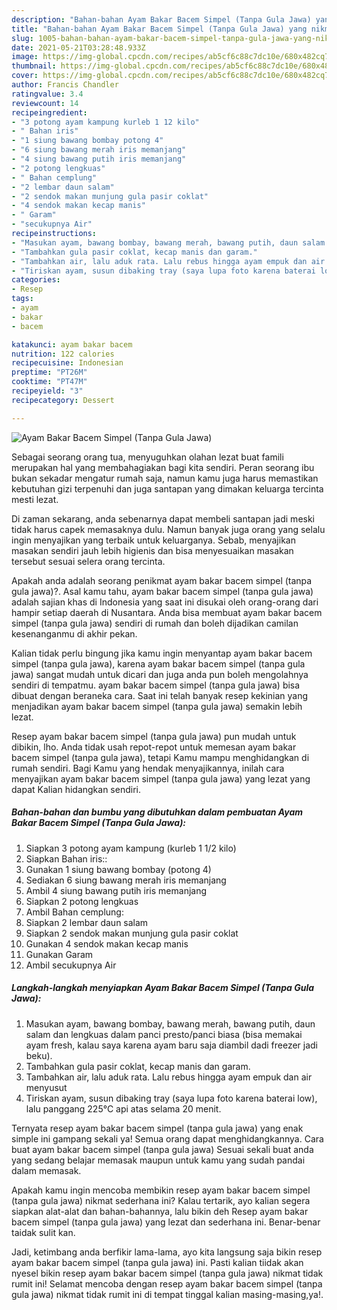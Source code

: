 ```yaml
---
description: "Bahan-bahan Ayam Bakar Bacem Simpel (Tanpa Gula Jawa) yang nikmat Untuk Jualan"
title: "Bahan-bahan Ayam Bakar Bacem Simpel (Tanpa Gula Jawa) yang nikmat Untuk Jualan"
slug: 1005-bahan-bahan-ayam-bakar-bacem-simpel-tanpa-gula-jawa-yang-nikmat-untuk-jualan
date: 2021-05-21T03:28:48.933Z
image: https://img-global.cpcdn.com/recipes/ab5cf6c88c7dc10e/680x482cq70/ayam-bakar-bacem-simpel-tanpa-gula-jawa-foto-resep-utama.jpg
thumbnail: https://img-global.cpcdn.com/recipes/ab5cf6c88c7dc10e/680x482cq70/ayam-bakar-bacem-simpel-tanpa-gula-jawa-foto-resep-utama.jpg
cover: https://img-global.cpcdn.com/recipes/ab5cf6c88c7dc10e/680x482cq70/ayam-bakar-bacem-simpel-tanpa-gula-jawa-foto-resep-utama.jpg
author: Francis Chandler
ratingvalue: 3.4
reviewcount: 14
recipeingredient:
- "3 potong ayam kampung kurleb 1 12 kilo"
- " Bahan iris"
- "1 siung bawang bombay potong 4"
- "6 siung bawang merah iris memanjang"
- "4 siung bawang putih iris memanjang"
- "2 potong lengkuas"
- " Bahan cemplung"
- "2 lembar daun salam"
- "2 sendok makan munjung gula pasir coklat"
- "4 sendok makan kecap manis"
- " Garam"
- "secukupnya Air"
recipeinstructions:
- "Masukan ayam, bawang bombay, bawang merah, bawang putih, daun salam dan lengkuas dalam panci presto/panci biasa (bisa memakai ayam fresh, kalau saya karena ayam baru saja diambil dadi freezer jadi beku)."
- "Tambahkan gula pasir coklat, kecap manis dan garam."
- "Tambahkan air, lalu aduk rata. Lalu rebus hingga ayam empuk dan air menyusut"
- "Tiriskan ayam, susun dibaking tray (saya lupa foto karena baterai low), lalu panggang 225°C api atas selama 20 menit."
categories:
- Resep
tags:
- ayam
- bakar
- bacem

katakunci: ayam bakar bacem 
nutrition: 122 calories
recipecuisine: Indonesian
preptime: "PT26M"
cooktime: "PT47M"
recipeyield: "3"
recipecategory: Dessert

---
```



![Ayam Bakar Bacem Simpel (Tanpa Gula Jawa)](https://img-global.cpcdn.com/recipes/ab5cf6c88c7dc10e/680x482cq70/ayam-bakar-bacem-simpel-tanpa-gula-jawa-foto-resep-utama.jpg)

Sebagai seorang orang tua, menyuguhkan olahan lezat buat famili merupakan hal yang membahagiakan bagi kita sendiri. Peran seorang ibu bukan sekadar mengatur rumah saja, namun kamu juga harus memastikan kebutuhan gizi terpenuhi dan juga santapan yang dimakan keluarga tercinta mesti lezat.

Di zaman  sekarang, anda sebenarnya dapat membeli santapan jadi meski tidak harus capek memasaknya dulu. Namun banyak juga orang yang selalu ingin menyajikan yang terbaik untuk keluarganya. Sebab, menyajikan masakan sendiri jauh lebih higienis dan bisa menyesuaikan masakan tersebut sesuai selera orang tercinta. 



Apakah anda adalah seorang penikmat ayam bakar bacem simpel (tanpa gula jawa)?. Asal kamu tahu, ayam bakar bacem simpel (tanpa gula jawa) adalah sajian khas di Indonesia yang saat ini disukai oleh orang-orang dari hampir setiap daerah di Nusantara. Anda bisa membuat ayam bakar bacem simpel (tanpa gula jawa) sendiri di rumah dan boleh dijadikan camilan kesenanganmu di akhir pekan.

Kalian tidak perlu bingung jika kamu ingin menyantap ayam bakar bacem simpel (tanpa gula jawa), karena ayam bakar bacem simpel (tanpa gula jawa) sangat mudah untuk dicari dan juga anda pun boleh mengolahnya sendiri di tempatmu. ayam bakar bacem simpel (tanpa gula jawa) bisa dibuat dengan beraneka cara. Saat ini telah banyak resep kekinian yang menjadikan ayam bakar bacem simpel (tanpa gula jawa) semakin lebih lezat.

Resep ayam bakar bacem simpel (tanpa gula jawa) pun mudah untuk dibikin, lho. Anda tidak usah repot-repot untuk memesan ayam bakar bacem simpel (tanpa gula jawa), tetapi Kamu mampu menghidangkan di rumah sendiri. Bagi Kamu yang hendak menyajikannya, inilah cara menyajikan ayam bakar bacem simpel (tanpa gula jawa) yang lezat yang dapat Kalian hidangkan sendiri.

<!--inarticleads1-->

##### Bahan-bahan dan bumbu yang dibutuhkan dalam pembuatan Ayam Bakar Bacem Simpel (Tanpa Gula Jawa):

1. Siapkan 3 potong ayam kampung (kurleb 1 1/2 kilo)
1. Siapkan  Bahan iris::
1. Gunakan 1 siung bawang bombay (potong 4)
1. Sediakan 6 siung bawang merah iris memanjang
1. Ambil 4 siung bawang putih iris memanjang
1. Siapkan 2 potong lengkuas
1. Ambil  Bahan cemplung:
1. Siapkan 2 lembar daun salam
1. Siapkan 2 sendok makan munjung gula pasir coklat
1. Gunakan 4 sendok makan kecap manis
1. Gunakan  Garam
1. Ambil secukupnya Air




<!--inarticleads2-->

##### Langkah-langkah menyiapkan Ayam Bakar Bacem Simpel (Tanpa Gula Jawa):

1. Masukan ayam, bawang bombay, bawang merah, bawang putih, daun salam dan lengkuas dalam panci presto/panci biasa (bisa memakai ayam fresh, kalau saya karena ayam baru saja diambil dadi freezer jadi beku).
1. Tambahkan gula pasir coklat, kecap manis dan garam.
1. Tambahkan air, lalu aduk rata. Lalu rebus hingga ayam empuk dan air menyusut
1. Tiriskan ayam, susun dibaking tray (saya lupa foto karena baterai low), lalu panggang 225°C api atas selama 20 menit.




Ternyata resep ayam bakar bacem simpel (tanpa gula jawa) yang enak simple ini gampang sekali ya! Semua orang dapat menghidangkannya. Cara buat ayam bakar bacem simpel (tanpa gula jawa) Sesuai sekali buat anda yang sedang belajar memasak maupun untuk kamu yang sudah pandai dalam memasak.

Apakah kamu ingin mencoba membikin resep ayam bakar bacem simpel (tanpa gula jawa) nikmat sederhana ini? Kalau tertarik, ayo kalian segera siapkan alat-alat dan bahan-bahannya, lalu bikin deh Resep ayam bakar bacem simpel (tanpa gula jawa) yang lezat dan sederhana ini. Benar-benar taidak sulit kan. 

Jadi, ketimbang anda berfikir lama-lama, ayo kita langsung saja bikin resep ayam bakar bacem simpel (tanpa gula jawa) ini. Pasti kalian tiidak akan nyesel bikin resep ayam bakar bacem simpel (tanpa gula jawa) nikmat tidak rumit ini! Selamat mencoba dengan resep ayam bakar bacem simpel (tanpa gula jawa) nikmat tidak rumit ini di tempat tinggal kalian masing-masing,ya!.

